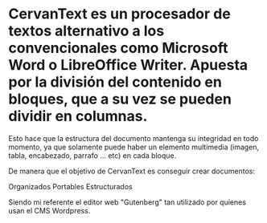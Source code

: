 <h1>CervanText es un procesador de textos alternativo a los convencionales como Microsoft Word o LibreOffice Writer.
Apuesta por la división del contenido en bloques, que a su vez se pueden dividir en columnas.</h1>

Esto hace que la estructura del documento mantenga su integridad en todo momento, ya que solamente puede haber un elemento multimedia (imagen, tabla, encabezado, parrafo ... etc)
en cada bloque.

De manera que el objetivo de CervanText es conseguir crear documentos:

  Organizados
  Portables
  Estructurados

Siendo mi referente el editor web "Gutenberg" tan utilizado por quienes usan el CMS Wordpress.
